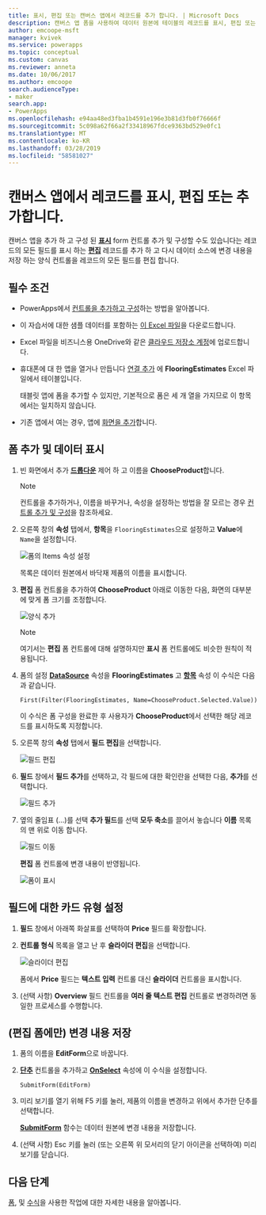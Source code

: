 ```yaml
---
title: 표시, 편집 또는 캔버스 앱에서 레코드를 추가 합니다. | Microsoft Docs
description: 캔버스 앱 폼을 사용하여 데이터 원본에 테이블의 레코드를 표시, 편집 또는 추가합니다.
author: emcoope-msft
manager: kvivek
ms.service: powerapps
ms.topic: conceptual
ms.custom: canvas
ms.reviewer: anneta
ms.date: 10/06/2017
ms.author: emcoope
search.audienceType:
- maker
search.app:
- PowerApps
ms.openlocfilehash: e94aa48ed3fba1b4591e196e3b81d3fb0f76666f
ms.sourcegitcommit: 5c098a62f66a2f33418967fdce9363bd529e0fc1
ms.translationtype: MT
ms.contentlocale: ko-KR
ms.lasthandoff: 03/28/2019
ms.locfileid: "58581027"
---
```

# <a name="show-edit-or-add-a-record-in-a-canvas-app"></a>캔버스 앱에서 레코드를 표시, 편집 또는 추가합니다.

캔버스 앱을 추가 하 고 구성 된 **[표시](controls/control-form-detail.md)** form 컨트롤 추가 및 구성할 수도 있습니다는 레코드의 모든 필드를 표시 하는 **[편집](controls/control-form-detail.md)** 레코드를 추가 하 고 다시 데이터 소스에 변경 내용을 저장 하는 양식 컨트롤을 레코드의 모든 필드를 편집 합니다.

## <a name="prerequisites"></a>필수 조건

- PowerApps에서 [컨트롤을 추가하고 구성](add-configure-controls.md)하는 방법을 알아봅니다.
- 이 자습서에 대한 샘플 데이터를 포함하는 [이 Excel 파일](https://az787822.vo.msecnd.net/documentation/get-started-from-data/FlooringEstimates.xlsx)을 다운로드합니다.
- Excel 파일을 비즈니스용 OneDrive와 같은 [클라우드 저장소 계정](connections/cloud-storage-blob-connections.md)에 업로드합니다.
- 휴대폰에 대 한 앱을 열거나 만듭니다 [연결 추가](add-data-connection.md) 에 **FlooringEstimates** Excel 파일에서 테이블입니다.

    태블릿 앱에 폼을 추가할 수 있지만, 기본적으로 폼은 세 개 열을 가지므로 이 항목에서는 일치하지 않습니다.

- 기존 앱에서 여는 경우, 앱에 [화면을 추가](add-screen-context-variables.md)합니다.

## <a name="add-a-form-and-show-data"></a>폼 추가 및 데이터 표시
1. 빈 화면에서 추가 **[드롭다운](controls/control-drop-down.md)** 제어 하 고 이름을 **ChooseProduct**합니다.

    > [!NOTE]
   > 컨트롤을 추가하거나, 이름을 바꾸거나, 속성을 설정하는 방법을 잘 모르는 경우 [컨트롤 추가 및 구성](add-configure-controls.md)을 참조하세요.

1. 오른쪽 창의 **속성** 탭에서, **항목**을 `FlooringEstimates`으로 설정하고 **Value**에 `Name`을 설정합니다.

    ![폼의 Items 속성 설정](./media/add-form/items-property.png)

    목록은 데이터 원본에서 바닥재 제품의 이름을 표시합니다.

1. **편집** 폼 컨트롤을 추가하여 **ChooseProduct** 아래로 이동한 다음, 화면의 대부분에 맞게 폼 크기를 조정합니다.

    ![양식 추가](./media/add-form/add-a-form.png)

    > [!NOTE]
   > 여기서는 **편집** 폼 컨트롤에 대해 설명하지만 **표시** 폼 컨트롤에도 비슷한 원칙이 적용됩니다.

1. 폼의 설정 **[DataSource](controls/control-form-detail.md)** 속성을 **FlooringEstimates** 고 **[항목](controls/control-form-detail.md)** 속성 이 수식은 다음과 같습니다.

    `First(Filter(FlooringEstimates, Name=ChooseProduct.Selected.Value))`

   이 수식은 폼 구성을 완료한 후 사용자가 **ChooseProduct**에서 선택한 해당 레코드를 표시하도록 지정합니다.

1. 오른쪽 창의 **속성** 탭에서 **필드 편집**을 선택합니다.

    ![필드 편집](./media/add-form/edit-fields.png)

1. **필드** 창에서 **필드 추가**를 선택하고, 각 필드에 대한 확인란을 선택한 다음, **추가**를 선택합니다.

    ![필드 추가](./media/add-form/add-fields.png)

1. 옆의 줄임표 (...)를 선택 **추가 필드**를 선택 **모두 축소**를 끌어서 놓습니다 **이름** 목록의 맨 위로 이동 합니다.

    ![필드 이동](./media/add-form/move-field.png)

    **편집** 폼 컨트롤에 변경 내용이 반영됩니다.

    ![폼이 표시](./media/add-form/show-form1.png)

## <a name="set-the-card-type-for-a-field"></a>필드에 대한 카드 유형 설정
1. **필드** 창에서 아래쪽 화살표를 선택하여 **Price** 필드를 확장합니다.

1. **컨트롤 형식** 목록을 열고 난 후 **슬라이더 편집**을 선택합니다.

    ![슬라이더 편집](./media/add-form/edit-slider.png)

    폼에서 **Price** 필드는 **텍스트 입력** 컨트롤 대신 **슬라이더** 컨트롤을 표시합니다.

1. (선택 사항) **Overview** 필드 컨트롤을 **여러 줄 텍스트 편집** 컨트롤로 변경하려면 동일한 프로세스를 수행합니다.

## <a name="edit-form-only-save-changes"></a>(편집 폼에만) 변경 내용 저장

1. 폼의 이름을 **EditForm**으로 바꿉니다.

1. **[단추](controls/control-button.md)** 컨트롤을 추가하고 **[OnSelect](controls/properties-core.md)** 속성에 이 수식을 설정합니다.

   `SubmitForm(EditForm)`

1. 미리 보기를 열기 위해 F5 키를 눌러, 제품의 이름을 변경하고 위에서 추가한 단추를 선택합니다.

    **[SubmitForm](functions/function-form.md)** 함수는 데이터 원본에 변경 내용을 저장합니다.

1. (선택 사항) Esc 키를 눌러 (또는 오른쪽 위 모서리의 닫기 아이콘을 선택하여) 미리 보기를 닫습니다.

## <a name="next-steps"></a>다음 단계
[폼](working-with-forms.md), 및 [수식](working-with-formulas.md)을 사용한 작업에 대한 자세한 내용을 알아봅니다.

